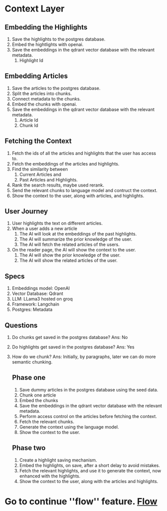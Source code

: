 # Context Layer

## Embedding the Highlights

1. Save the highlights to the postgres database.
2. Embed the hightlights with openai.
3. Save the embeddings in the qdrant vector database with the relevant metadata.
   1. Highlight Id

## Embedding Articles

1. Save the articles to the postgres database.
2. Split the articles into chunks.
3. Connect metadata to the chunks.
4. Embed the chunks with openai.
5. Save the embeddings in the qdrant vector database with the relevant metadata.
   1. Article Id
   2. Chunk Id

## Fetching the Context

1. Fetch the ids of all the articles and highlights that the user has access to.
2. Fetch the embeddings of the articles and highlights.
3. Find the similarity between
   1. Current Articles and
   2. Past Articles and Highlights.
4. Rank the search results, maybe used rerank.
5. Send the relevant chunks to language model and contruct the context.
6. Show the context to the user, along with articles, and highlights.

## User Journey

1. User highlights the text on different articles.
2. When a user adds a new article
   1. The AI will look at the embeddings of the past highlights.
   2. The AI will summarize the prior knowledge of the user.
   3. The AI will fetch the related articles of the users.
3. On the reader page, the AI will show the context to the user.
   1. The AI will show the prior knowledge of the user.
   2. The AI will show the related articles of the user.

## Specs

1. Embeddings model: OpenAI
2. Vector Database: Qdrant
3. LLM: LLama3 hosted on groq
4. Framework: Langchain
5. Postgres: Metadata

## Questions

1. Do chunks get saved in the postgres database?
   Ans: No
2. Do highlights get saved in the postgres database?
   Ans: Yes
3. How do we chunk?
   Ans: Initially, by paragraphs, later we can do more semantic chunking.

   ## Phase one

   1. Save dummy articles in the postgres database using the seed data.
   2. Chunk one article
   3. Embed the chunks
   4. Save the embeddings in the qdrant vector database with the relevant metadata.
   5. Perform access control on the articles before fetching the context.
   6. Fetch the relevant chunks.
   7. Generate the context using the language model.
   8. Show the context to the user.

   ## Phase two

   1. Create a highlight saving mechanism.
   2. Embed the highlights, on save, after a short delay to avoid mistakes.
   3. Fetch the relevant highlights, and use it to generate the context, now enhanced with the highlights.
   4. Show the context to the user, along with the articles and highlights.

# Go to continue ''flow'' feature. [Flow](flow.md)
